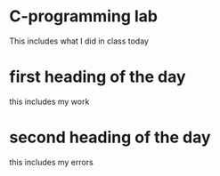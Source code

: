 # C-programming lab
This includes what I did in class today 
# first heading of the day
this includes my work 
# second heading of the day 
this includes my errors
